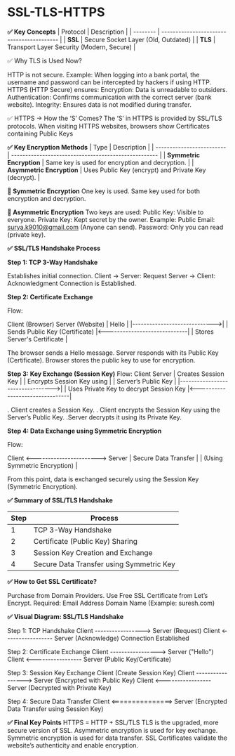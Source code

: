 # SSL-TLS-HTTPS

**✅ Key Concepts**
| Protocol | Description                               |
| -------- | ----------------------------------------- |
| **SSL**  | Secure Socket Layer (Old, Outdated)       |
| **TLS**  | Transport Layer Security (Modern, Secure) |


✅ Why TLS is Used Now?

HTTP is not secure.
Example: When logging into a bank portal, the username and password can be intercepted by hackers if using HTTP.
HTTPS (HTTP Secure) ensures:
Encryption: Data is unreadable to outsiders.
Authentication: Confirms communication with the correct server (bank website).
Integrity: Ensures data is not modified during transfer.

✅ HTTPS → How the ‘S’ Comes?
The ‘S’ in HTTPS is provided by SSL/TLS protocols.
When visiting HTTPS websites, browsers show Certificates containing Public Keys


**✅ Key Encryption Methods**
| Type                      | Description                                          |
| ------------------------- | ---------------------------------------------------- |
| **Symmetric Encryption**  | Same key is used for encryption and decryption.      |
| **Asymmetric Encryption** | Uses Public Key (encrypt) and Private Key (decrypt). |

**🔑 Symmetric Encryption**
One key is used.
Same key used for both encryption and decryption.

**🔑 Asymmetric Encryption**
Two keys are used:
Public Key: Visible to everyone.
Private Key: Kept secret by the owner.
Example:
Public Email: surya.k9010@gmail.com (Anyone can send).
Password: Only you can read (private key).



**✅ SSL/TLS Handshake Process**

**Step 1: TCP 3-Way Handshake**

Establishes initial connection.
Client → Server: Request
Server → Client: Acknowledgment
Connection is Established.

**Step 2: Certificate Exchange**

Flow:

Client (Browser)                  Server (Website)
       |         Hello                |
       |----------------------------->|
       |                           Sends Public Key (Certificate)
       |<-----------------------------|
       | Stores Server's Certificate |

The browser sends a Hello message.
Server responds with its Public Key (Certificate).
Browser stores the public key to use for encryption.

**Step 3: Key Exchange (Session Key)**
Flow:
Client                                Server
       | Creates Session Key              |
       | Encrypts Session Key using       |
       | Server’s Public Key              |
       |--------------------------------->|
       |                              Uses Private Key to decrypt Session Key
       |<--------------------------------|


  . Client creates a Session Key.
  . Client encrypts the Session Key using the Server’s Public Key.
  .Server decrypts it using its Private Key.

  **Step 4: Data Exchange using Symmetric Encryption**

  Flow:

  Client <-----------------------> Server
      |       Secure Data Transfer       |
      |    (Using Symmetric Encryption)  |
      
From this point, data is exchanged securely using the Session Key (Symmetric Encryption).

**✅ Summary of SSL/TLS Handshake**

| Step | Process                                  |
| ---- | ---------------------------------------- |
| 1    | TCP 3-Way Handshake                      |
| 2    | Certificate (Public Key) Sharing         |
| 3    | Session Key Creation and Exchange        |
| 4    | Secure Data Transfer using Symmetric Key |

**✅ How to Get SSL Certificate?**

Purchase from Domain Providers.
Use Free SSL Certificate from Let’s Encrypt.
Required:
Email Address
Domain Name (Example: suresh.com)

**✅ Visual Diagram: SSL/TLS Handshake**

Step 1: TCP Handshake
Client -----------------> Server (Request)
Client <----------------- Server (Acknowledge)
Connection Established

Step 2: Certificate Exchange
Client -----------------> Server ("Hello")
Client <----------------- Server (Public Key/Certificate)

Step 3: Session Key Exchange
Client (Create Session Key)
Client -----------------> Server (Encrypted with Public Key)
Client <----------------- Server (Decrypted with Private Key)

Step 4: Secure Data Transfer
Client <===============> Server (Encrypted Data Transfer using Session Key)


**✅ Final Key Points**
HTTPS = HTTP + SSL/TLS
TLS is the upgraded, more secure version of SSL.
Asymmetric encryption is used for key exchange.
Symmetric encryption is used for data transfer.
SSL Certificates validate the website’s authenticity and enable encryption.



  


  


